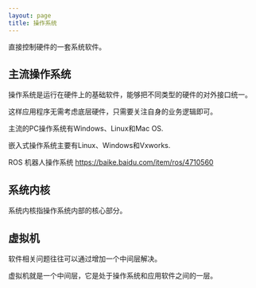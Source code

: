 ```yaml
---
layout: page
title: 操作系统
---
```


直接控制硬件的一套系统软件。

## 主流操作系统

操作系统是运行在硬件上的基础软件，能够把不同类型的硬件的对外接口统一。

这样应用程序无需考虑底层硬件，只需要关注自身的业务逻辑即可。

主流的PC操作系统有Windows、Linux和Mac OS.

嵌入式操作系统主要有Linux、Windows和Vxworks.

ROS 机器人操作系统
https://baike.baidu.com/item/ros/4710560

## 系统内核

系统内核指操作系统内部的核心部分。

## 虚拟机

软件相关问题往往可以通过增加一个中间层解决。

虚拟机就是一个中间层，它是处于操作系统和应用软件之间的一层。


